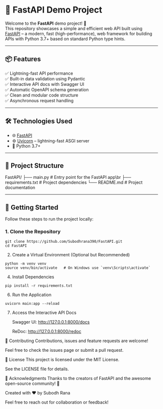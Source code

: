 # 🚀 FastAPI Demo Project

Welcome to the **FastAPI** demo project! 🎉  
This repository showcases a simple and efficient web API built using [FastAPI](https://fastapi.tiangolo.com/) – a modern, fast (high-performance), web framework for building APIs with Python 3.7+ based on standard Python type hints.

---

## 📦 Features

✅ Lightning-fast API performance  
✅ Built-in data validation using Pydantic  
✅ Interactive API docs with Swagger UI  
✅ Automatic OpenAPI schema generation  
✅ Clean and modular code structure  
✅ Asynchronous request handling

---

## 🛠️ Technologies Used

- 🌐 [FastAPI](https://fastapi.tiangolo.com/)
- ⚙️ [Uvicorn](https://www.uvicorn.org/) – lightning-fast ASGI server
- 🐍 Python 3.7+

---

## 📁 Project Structure

FastAPI/
├── main.py # Entry point for the FastAPI app\br
├── requirements.txt # Project dependencies
└── README.md # Project documentation


---

## 🚀 Getting Started

Follow these steps to run the project locally:

### 1. Clone the Repository

```
git clone https://github.com/Subodhrana390/FastAPI.git
cd FastAPI
```

2. Create a Virtual Environment (Optional but Recommended)
```
python -m venv venv
source venv/bin/activate   # On Windows use `venv\Scripts\activate`
```

4. Install Dependencies
```
pip install -r requirements.txt
```

6. Run the Application
```
uvicorn main:app --reload
```

7. Access the Interactive API Docs

      Swagger UI: http://127.0.0.1:8000/docs

      ReDoc: http://127.0.0.1:8000/redoc

🤝 Contributing
Contributions, issues and feature requests are welcome!

Feel free to check the issues page or submit a pull request.

📄 License
This project is licensed under the MIT License.

See the LICENSE file for details.

🌟 Acknowledgments
Thanks to the creators of FastAPI and the awesome open-source community! 🙌

Created with ❤️ by Subodh Rana

Feel free to reach out for collaboration or feedback!

